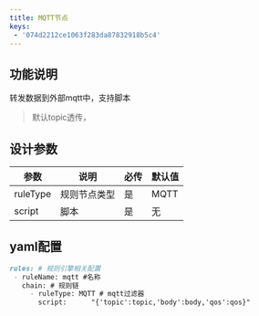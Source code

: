 ```yaml
---
title: MQTT节点
keys:
 - '074d2212ce1063f283da87832918b5c4'
---
```


## 功能说明

转发数据到外部mqtt中，支持脚本
> 默认topic透传，

## 设计参数

|  参数   | 说明  | 必传  |默认值  |
|  ----  | ----  |----  |----  |
| ruleType  | 规则节点类型 |是 |MQTT  |
| script| 脚本 |是 |无  |


## yaml配置

   ```markdown
rules: # 规则引擎相关配置
    - ruleName: mqtt #名称
      chain: # 规则链
        - ruleType: MQTT # mqtt过滤器
          script:      "{'topic':topic,'body':body,'qos':qos}"
   ```


